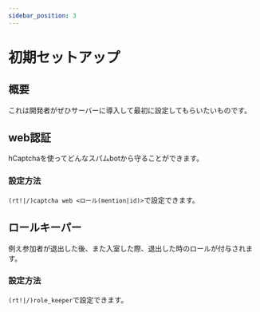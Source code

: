 ```yaml
---
sidebar_position: 3
---
```


# 初期セットアップ

## 概要

これは開発者がぜひサーバーに導入して最初に設定してもらいたいものです。

## web認証

hCaptchaを使ってどんなスパムbotから守ることができます。

### 設定方法

`(rt!|/)captcha web <ロール(mention|id)>`で設定できます。

## ロールキーパー

例え参加者が退出した後、また入室した際、退出した時のロールが付与されます。

### 設定方法

`(rt!|/)role_keeper`で設定できます。
